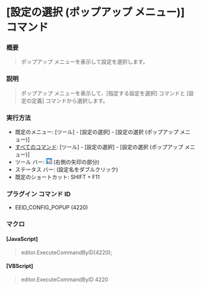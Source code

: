 # \[設定の選択 (ポップアップ メニュー)\] コマンド

### 概要

> ポップアップ メニューを表示して設定を選択します。

### 説明

> ポップアップ メニューを表示して、\[指定する設定を選択\] コマンドと \[設定の定義\] コマンドから選択します。

### 実行方法

- 既定のメニュー: \[ツール\] \- \[設定の選択\] \- \[設定の選択 (ポップアップ メニュー)\]
- [すべてのコマンド](../../glossary/allcommands): \[ツール\] \- \[設定の選択\] \- \[設定の選択 (ポップアップ メニュー)\]
- ツール バー: ![](../../images/configpopup.gif) (右側の矢印の部分)
- ステータス バー: (設定名をダブルクリック)
- 既定のショートカット: SHIFT + F11

### プラグイン コマンド ID

- EEID\_CONFIG\_POPUP (4220)

### マクロ

#### \[JavaScript\]

> editor.ExecuteCommandByID(4220);

#### \[VBScript\]

> editor.ExecuteCommandByID 4220
